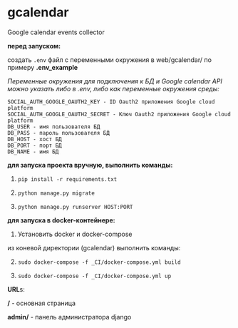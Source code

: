 # gcalendar
Google calendar events collector

**перед запуском:**

создать `.env` файл с переменными окружения в web/gcalendar/ по примеру **.env_example**

_Переменные окружения для подключения к БД и Google calendar API можно указать либо в .env, либо как переменные окружения среды:_

    SOCIAL_AUTH_GOOGLE_OAUTH2_KEY - ID Oauth2 приложения Google cloud platform
    SOCIAL_AUTH_GOOGLE_OAUTH2_SECRET - Ключ Oauth2 приложения Google cloud platform
    DB_USER - имя пользователя БД
    DB_PASS - пароль пользователя БД
    DB_HOST - хост БД
    DB_PORT - порт БД
    DB_NAME - имя БД

**для запуска проекта вручную, выполнить команды:**

1. `pip install -r requirements.txt`

2. `python manage.py migrate`

3. `python manage.py runserver HOST:PORT`


**для запуска в docker-контейнере:**

1. Установить docker и docker-compose

из коневой директории (gcalendar) выполнить команды:

2. `sudo docker-compose -f _CI/docker-compose.yml build`

3. `sudo docker-compose -f _CI/docker-compose.yml up`

**URL**s:

**/** - основная страница

**admin/** - панель администратора django

